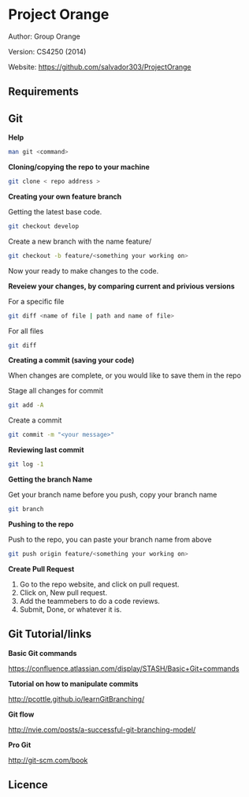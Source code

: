 Project Orange
==============

Author: Group Orange

Version: CS4250 (2014)

Website: https://github.com/salvador303/ProjectOrange


Requirements
------------




Git
---
**Help**
```sh
man git <command>
```

**Cloning/copying the repo to your machine**
```sh
git clone < repo address >
```

**Creating your own feature branch**

Getting the latest base code.
```sh
git checkout develop
```

Create a new branch with the name feature/<something your working on or your name>
```sh
git checkout -b feature/<something your working on>
```
Now your ready to make changes to the code.

**Reveiew your changes, by comparing current and  privious versions**

For a specific file
```sh
git diff <name of file | path and name of file>
```

For all files
```sh
git diff
```

**Creating a commit (saving your code)**

When changes are complete, or you would like to save them in the repo

Stage all changes for commit
```sh
git add -A
```

Create a commit
```sh
git commit -m "<your message>"
```

**Reviewing last commit**
```sh
git log -1
```

**Getting the branch Name**

Get your branch name before you push, copy your branch name
```sh
git branch
```
**Pushing to the repo**

Push to the repo, you can paste your branch name from above
```sh
git push origin feature/<something your working on>
```
**Create Pull Request**

1. Go to the repo website, and click on pull request.
2. Click on, New pull request.
3. Add the teammebers to do a code reviews.
4. Submit, Done, or whatever it is.

Git Tutorial/links
------------------
**Basic Git commands**

https://confluence.atlassian.com/display/STASH/Basic+Git+commands

**Tutorial on how to manipulate commits**

http://pcottle.github.io/learnGitBranching/

**Git flow**

http://nvie.com/posts/a-successful-git-branching-model/

**Pro Git**

http://git-scm.com/book

Licence
-------

